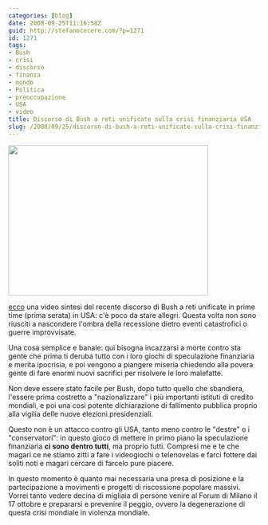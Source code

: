 ```yaml
---
categories: [blog]
date: 2008-09-25T11:16:58Z
guid: http://stefanocecere.com/?p=1271
id: 1271
tags:
- Bush
- crisi
- discorso
- finanza
- mondo
- Politica
- preoccupazione
- USA
- video
title: Discorso di Bush a reti unificate sulla crisi finanziaria USA
slug: /2008/09/25/discorso-di-bush-a-reti-unificate-sulla-crisi-finanziaria-usa/
---
```


[<img class="aligncenter size-full wp-image-1272" title="bush_discorso_panico" src="http://stefanocecere.com/wp-content/uploads/sites/3/2008/09/bush_discorso_panico.jpg" alt="" width="400" height="302" srcset="http://stefanocecere.com/wp-content/uploads/sites/3/2008/09/bush_discorso_panico.jpg 400w, http://stefanocecere.com/wp-content/uploads/sites/3/2008/09/bush_discorso_panico-300x227.jpg 300w" sizes="(max-width: 400px) 100vw, 400px" />](http://video.corriere.it/?vxSiteId=404a0ad6-6216-4e10-abfe-f4f6959487fd&vxChannel=Dal%20Mondo&vxClipId=2524_603d554c-8ad4-11dd-b62d-00144f02aabc&vxBitrate=300)

[ecco](http://video.corriere.it/?vxSiteId=404a0ad6-6216-4e10-abfe-f4f6959487fd&vxChannel=Dal%20Mondo&vxClipId=2524_603d554c-8ad4-11dd-b62d-00144f02aabc&vxBitrate=300) una video sintesi del recente discorso di Bush a reti unificate in prime time (prima serata) in USA: c'è poco da stare allegri. Questa volta non sono riusciti a nascondere l'ombra della recessione dietro eventi catastrofici o guerre improvvisate.

Una cosa semplice e banale: qui bisogna incazzarsi a morte contro sta gente che prima ti deruba tutto con i loro giochi di speculazione finanziaria e merita ipocrisia, e poi vengono a piangere miseria chiedendo alla povera gente di fare enormi nuovi sacrifici per risolvere le loro malefatte.

Non deve essere stato facile per Bush, dopo tutto quello che sbandiera, l'essere prima costretto a "nazionalizzare" i più importanti istituti di credito mondiali, e poi una così potente dichiarazione di fallimento pubblica proprio alla vigilia delle nuove elezioni presidenziali.

Questo non è un attacco contro gli USA, tanto meno contro le "destre" o i "conservatori": in questo gioco di mettere in primo piano la speculazione finanziaria **ci sono dentro tutti**, ma proprio tutti. Compresi me e te che magari ce ne stiamo zitti a fare i videogiochi o telenovelas e farci fottere dai soliti noti e magari cercare di farcelo pure piacere.

In questo momento è quanto mai necessaria una presa di posizione e la partecipazione a movimenti e progetti di riscossione popolare massivi. Vorrei tanto vedere decina di migliaia di persone venire al Forum di Milano il 17 ottobre e prepararsi e prevenire il peggio, ovvero la degenerazione di questa crisi mondiale in violenza mondiale.